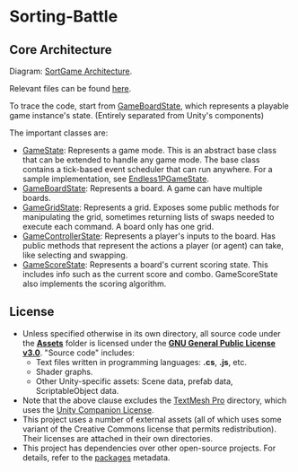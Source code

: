 # Sorting-Battle

## Core Architecture

Diagram: [SortGame Architecture](/SortGame%20Architecture.pdf).

Relevant files can be found [here](/Assets/Scripts/Game/).

To trace the code, start from [GameBoardState](/Assets/Scripts/Game/Core/GameBoardState.cs), which represents a playable game instance's state. (Entirely separated from Unity's components)

The important classes are:
* [GameState](/Assets/Scripts/Game/Core/GameState.cs): Represents a game mode. This is an abstract base class that can be extended to handle any game mode. The base class contains a tick-based event scheduler that can run anywhere. For a sample implementation, see [Endless1PGameState](/Assets/Scripts/Game/Core/Endless1PGameState.cs).
* [GameBoardState](/Assets/Scripts/Game/Core/GameBoardState.cs): Represents a board. A game can have multiple boards.
* [GameGridState](/Assets/Scripts/Game/Core/GameGridState.cs): Represents a grid. Exposes some public methods for manipulating the grid, sometimes returning lists of swaps needed to execute each command. A board only has one grid.
* [GameControllerState](/Assets/Scripts/Game/Core/GameControllerState.cs): Represents a player's inputs to the board. Has public methods that represent the actions a player (or agent) can take, like selecting and swapping.
* [GameScoreState](/Assets/Scripts/Game/Core/GameScoreState.cs): Represents a board's current scoring state. This includes info such as the current score and combo. GameScoreState also implements the scoring algorithm.

## License

* Unless specified otherwise in its own directory, all source code under the **[Assets](/Assets/)** folder is licensed under the **[GNU General Public License v3.0](/LICENSE)**. "Source code" includes:
    * Text files written in programming languages: **.cs**, **.js**, etc.
    * Shader graphs.
    * Other Unity-specific assets: Scene data, prefab data, ScriptableObject data.
* Note that the above clause excludes the [TextMesh Pro](/Assets/TextMesh%20Pro/) directory, which uses the [Unity Companion License](https://unity.com/legal/licenses/unity-companion-license).
* This project uses a number of external assets (all of which uses some variant of the Creative Commons license that permits redistribution). Their licenses are attached in their own directories.
* This project has dependencies over other open-source projects. For details, refer to the [packages](/Packages/packages-lock.json) metadata.